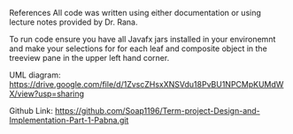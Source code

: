 References All code was written using either documentation or using lecture notes provided by Dr. Rana.

To run code ensure you have all Javafx jars installed in your environemnt and make your selections for for each leaf and composite object in the treeview pane in the upper left hand corner.

UML diagram: https://drive.google.com/file/d/1ZvscZHsxXNSVdu18PvBU1NPCMpKUMdWX/view?usp=sharing

Github Link: https://github.com/Soap1196/Term-project-Design-and-Implementation-Part-1-Pabna.git